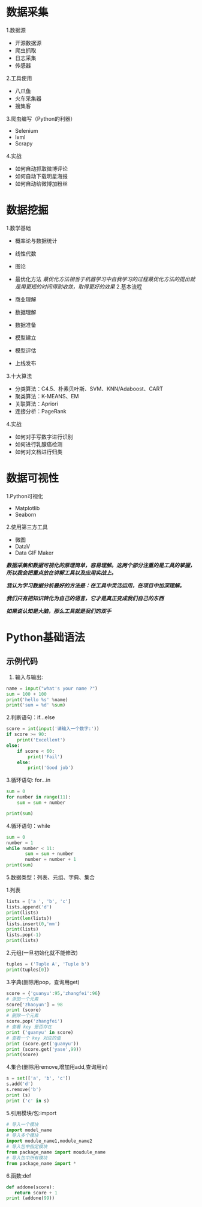 # 数据采集
1.数据源

- 开源数据源
- 爬虫抓取
- 日志采集
- 传感器

2.工具使用

- 八爪鱼
- 火车采集器
- 搜集客

3.爬虫编写（Python的利器）

- Selenium
- Ixml
- Scrapy

4.实战

- 如何自动抓取微博评论
- 如何自动下载明星海报
- 如何自动给微博加粉丝

# 数据挖掘
1.数学基础

- 概率论与数据统计
- 线性代数
- 图论
- 最优化方法
  *最优化方法相当于机器学习中自我学习的过程最优化方法的提出就是用更短的时间得到收敛，取得更好的效果*
  2.基本流程

- 商业理解
- 数据理解
- 数据准备
- 模型建立
- 模型评估
- 上线发布

3.十大算法

- 分类算法：C4.5、朴素贝叶斯、SVM、KNN/Adaboost、CART
- 聚类算法：K-MEANS、EM
- 关联算法：Apriori
- 连接分析：PageRank

4.实战

- 如何对手写数字进行识别
- 如何进行乳腺癌检测
- 如何对文档进行归类

# 数据可视性

1.Python可视化

- Matplotlib
- Seaborn

2.使用第三方工具

- 微图
- DataV
- Data GIF Maker

***数据采集和数据可视化的原理简单，容易理解。这两个部分注重的是工具的掌握，所以我会把重点放在讲解工具以及应用实战上。***


***我认为学习数据分析最好的方法是：在工具中灵活运用，在项目中加深理解。***


***我们只有把知识转化为自己的语言，它才是真正变成我们自己的东西***

***如果说认知是大脑，那么工具就是我们的双手***

# Python基础语法

## 示例代码
1. 输入与输出:

```python
name = input("what's your name ?")
sum = 100 + 100
print('hello %s' %name)
print('sum = %d' %sum)
```

2.判断语句：if...else

```python
score = int(input('请输入一个数字:'))
if score >= 90:
    print('Excellent')
else:
    if score < 60:
        print('Fail')
    else:
        print('Good job')
```

3.循环语句: for...in
```python
sum = 0
for number in range(11):
    sum = sum + number

print(sum)  
```


4.循环语句：while
```python
sum = 0
number = 1
while number < 11:
       sum = sum + number
       number = number + 1
print(sum)
```

5.数据类型：列表、元组、字典、集合

1.列表
```python
lists = ['a ', 'b', 'c']
lists.append('d')
print(lists)
print(len(lists))
lists.insert(0,'mm')
print(lists)
lists.pop(-1)
print(lists)
```

2.元组(一旦初始化就不能修改)
```python
tuples = ('Tuple A', 'Tuple b')
print(tuples[0])
```

3.字典(删除用pop，查询用get)
```python
score = {'guanyu':95,'zhangfei':96}
# 添加一个元素
score['zhaoyun'] = 98
print (score)
# 删除一个元素
score.pop('zhangfei')
# 查看 key 是否存在
print ('guanyu' in score)
# 查看一个 key 对应的值
print (score.get('guanyu'))
print (score.get('yase',99))
print(score)
```

4.集合(删除用remove,增加用add,查询用in)
```python
s = set(['a', 'b', 'c'])
s.add('d')
s.remove('b')
print (s)
print ('c' in s)

```
5.引用模块/包:import
```python
# 导入一个模块
import model_name
# 导入多个模块
import module_name1,module_name2
# 导入包中指定模块 
from package_name import moudule_name
# 导入包中所有模块 
from package_name import *

```

6.函数:def
```python
def addone(score):
   return score + 1
print (addone(99))
```